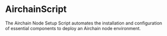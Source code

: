 # AirchainScript
The Airchain Node Setup Script automates the installation and configuration of essential components to deploy an Airchain node environment.
